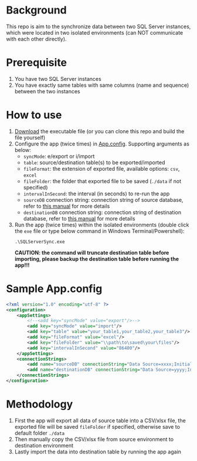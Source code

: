 
# Background

This repo is aim to the synchronize data between two SQL Server instances, which were located in two isolated environments (can NOT communicate with each other directly).

# Prerequisite

1. You have two SQL Server instances
2. You have exactly same tables with same columns (name and sequence) between the two instances

# How to use

1. [Download](https://github.com/ZXS66/SQLServerSync/releases) the executable file (or you can clone this repo and build the file yourself)
2. Configure the app (twice times) in [App.config](#sample-appconfig). Supporting arguments as below:
    - `syncMode`: e/export or i/import
    - `table`: source/destination table(s) to be exported/imported
	- `fileFormat`: the extension of exported file, available options: `csv`, `excel`
	- `fileFolder`: the folder that exported file to be saved (`./data` if not specified)
	- `intervalInSecond`: the interval (in seconds) to re-run the app
    - `sourceDB` connection string: connection string of source database, refer to [this manual](https://www.connectionstrings.com/sql-server/) for more details
    - `destinationDB` connection string: connection string of destination database, refer to [this manual](https://www.connectionstrings.com/sql-server/) for more details
3. Run the app (twice times) within the isolated environments (double click the `exe` file or type below command in Windows Terminal/Powershell):
    ```
    .\SQLServerSync.exe
    ```
    **CAUTION: the command will truncate destination table before importing, please backup the destination table before running the app!!!**

# Sample App.config

```xml
<?xml version="1.0" encoding="utf-8" ?>
<configuration>
	<appSettings>
		<!--<add key="syncMode" value="export"/>-->
		<add key="syncMode" value="import"/>
		<add key="table" value="your_table1,your_table2,your_table3"/>
		<add key="fileFormat" value="excel"/>
		<add key="fileFolder" value="\\path\to\saved\your\files"/>
		<add key="intervalInSecond" value="86400"/>
	</appSettings>
	<connectionStrings>
		<add name="sourceDB" connectionString="Data Source=xxxx;Initial Catalog=your_source_db;user id=your_user_name;password=your_password"/>
		<add name="destinationDB" connectionString="Data Source=yyyy;Initial Catalog=your_destination_db;user id=your_user_name;password=your_password"/>
	</connectionStrings>
</configuration>
```

# Methodology

1. First the app will export all data of source table into a CSV/xlsx file, the exported file will be saved `fileFolder` if specified, otherwise save to default folder `./data`
2. Then manually copy the CSV/xlsx file from source environment to destination environment
3. Lastly import the data into destination table by running the app again
